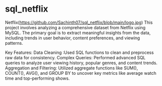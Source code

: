 # sql_netflix
Netflix(https://github.com/Sachinth07/sql_netflix/blob/main/logo.jpg)
This project involves analyzing a comprehensive dataset from Netflix using MySQL. The primary goal is to extract meaningful insights from the data, including trends in user behavior, content preferences, and viewing patterns.

Key Features:
          Data Cleaning :Used SQL functions to clean and preprocess raw data for consistency.
          Complex Queries: Performed advanced SQL queries to analyze user viewing history, popular genres, and content trends.
          Aggregation and Filtering: Utilized aggregate functions like SUM(), COUNT(), AVG(), and GROUP BY to uncover key metrics like average watch time and top-performing shows.
